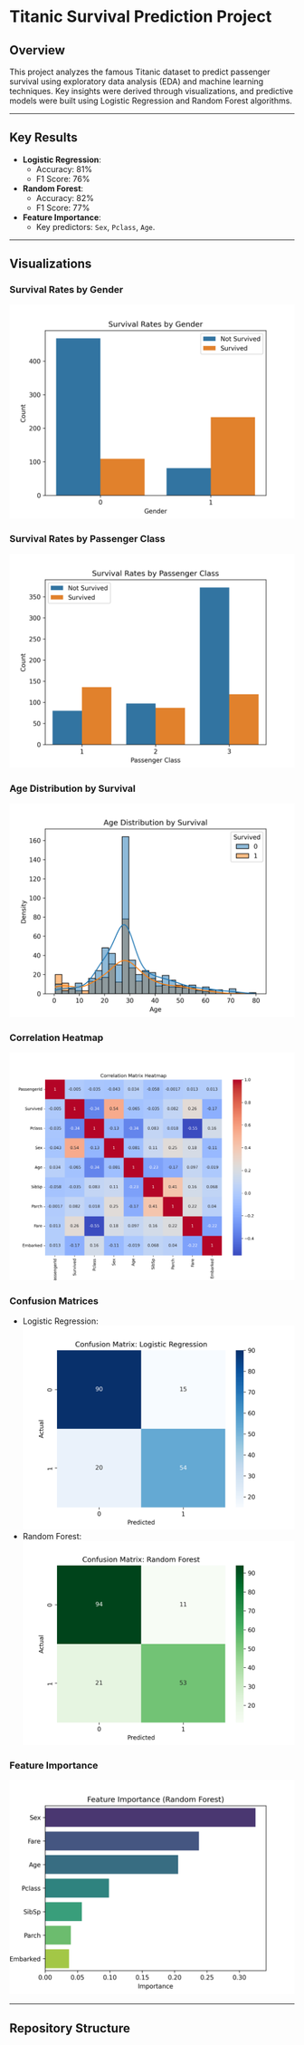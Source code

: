 # Titanic Survival Prediction Project

## Overview
This project analyzes the famous Titanic dataset to predict passenger survival using exploratory data analysis (EDA) and machine learning techniques. Key insights were derived through visualizations, and predictive models were built using Logistic Regression and Random Forest algorithms.

---

## Key Results
- **Logistic Regression**:
  - Accuracy: 81%
  - F1 Score: 76%
- **Random Forest**:
  - Accuracy: 82%
  - F1 Score: 77%
- **Feature Importance**:
  - Key predictors: `Sex`, `Pclass`, `Age`.

---

## Visualizations
### Survival Rates by Gender
![Survival Rates by Gender](visuals/survival_by_gender.png)

### Survival Rates by Passenger Class
![Survival Rates by Passenger Class](visuals/survival_by_class.png)

### Age Distribution by Survival
![Age Distribution by Survival](visuals/age_distribution_by_survival.png)

### Correlation Heatmap
![Correlation Heatmap](visuals/correlation_heatmap.png)

### Confusion Matrices
- Logistic Regression:  
  ![Confusion Matrix Logistic](visuals/confusion_matrix_logistic.png)
- Random Forest:  
  ![Confusion Matrix Random Forest](visuals/confusion_matrix_randomforest.png)

### Feature Importance
![Feature Importance](visuals/feature_importance.png)

---

## Repository Structure
